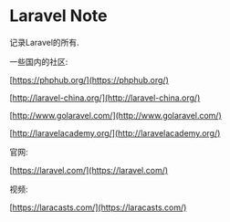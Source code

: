 # Laravel Note

记录Laravel的所有.

一些国内的社区:

[https://phphub.org/](https://phphub.org/)

[http://laravel-china.org/](http://laravel-china.org/)

[http://www.golaravel.com/](http://www.golaravel.com/)

[http://laravelacademy.org/](http://laravelacademy.org/)

官网:

[https://laravel.com/](https://laravel.com/)

视频:

[https://laracasts.com/](https://laracasts.com/)

